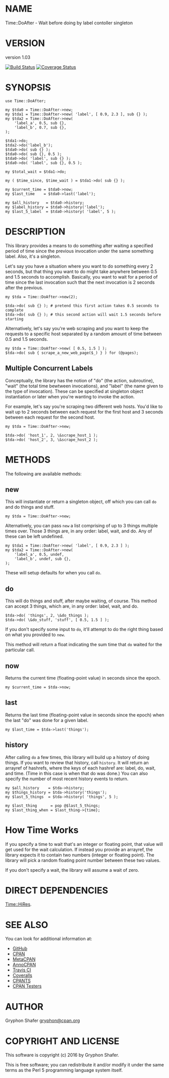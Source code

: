 # NAME

Time::DoAfter - Wait before doing by label contoller singleton

# VERSION

version 1.03

[![Build Status](https://travis-ci.org/gryphonshafer/Time-DoAfter.svg)](https://travis-ci.org/gryphonshafer/Time-DoAfter)
[![Coverage Status](https://coveralls.io/repos/gryphonshafer/Time-DoAfter/badge.png)](https://coveralls.io/r/gryphonshafer/Time-DoAfter)

# SYNOPSIS

    use Time::DoAfter;

    my $tda0 = Time::DoAfter->new;
    my $tda1 = Time::DoAfter->new( 'label', [ 0.9, 2.3 ], sub {} );
    my $tda2 = Time::DoAfter->new(
        'label_a', 0.5, sub {},
        'label_b', 0.7, sub {},
    );

    $tda1->do;
    $tda2->do('label_b');
    $tda0->do( sub {} );
    $tda0->do( sub {}, 0.5 );
    $tda0->do( 'label', sub {} );
    $tda0->do( 'label', sub {}, 0.5 );

    my $total_wait = $tda1->do;

    my ( $time_since, $time_wait ) = $tda1->do( sub {} );

    my $current_time = $tda0->now;
    my $last_time    = $tda0->last('label');

    my $all_history   = $tda0->history;
    my $label_history = $tda0->history('label');
    my $last_5_label  = $tda0->history( 'label', 5 );

# DESCRIPTION

This library provides a means to do something after waiting a specified period
of time since the previous invocation under the same something label. Also,
it's a singleton.

Let's say you have a situation where you want to do something every 2 seconds,
but that thing you want to do might take anywhere between 0.5 and 1.5 seconds
to accomplish. Basically, you want to wait for a period of time since the last
invocation such that the next invocation is 2 seconds after the previous.

    my $tda = Time::DoAfter->new(2);

    $tda->do( sub {} ); # pretend this first action takes 0.5 seconds to complete
    $tda->do( sub {} ); # this second action will wait 1.5 seconds before starting

Alternatively, let's say you're web scraping and you want to keep the requests
to a specific host separated by a random amount of time between 0.5 and 1.5
seconds.

    my $tda = Time::DoAfter->new( [ 0.5, 1.5 ] );
    $tda->do( sub { scrape_a_new_web_page($_) } ) for (@pages);

## Multiple Concurrent Labels

Conceptually, the library has the notion of "do" (the action, subroutine), "wait"
(the total time bewtween invocations), and "label" (the name given to the type
of invocation). These can be specified at singleton object instantiation or
later when you're wanting to invoke the action.

For example, let's say you're scraping two different web hosts. You'd like to
wait up to 2 seconds between each request for the first host and 3 seconds
between each request for the second host.

    my $tda = Time::DoAfter->new;

    $tda->do( 'host_1', 2, \&scrape_host_1 );
    $tda->do( 'host_2', 3, \&scrape_host_2 );

# METHODS

The following are available methods:

## new

This will instantiate or return a singleton object, off which you can call
`do` and do things and stuff.

    my $tda = Time::DoAfter->new;

Alternatively, you can pass `new` a list comprising of up to 3 things multiple
times over. Those 3 things are, in any order: label, wait, and do. Any of these
can be left undefined.

    my $tda1 = Time::DoAfter->new( 'label', [ 0.9, 2.3 ] );
    my $tda2 = Time::DoAfter->new(
        'label_a', 0.5, undef,
        'label_b', undef, sub {},
    );

These will setup defaults for when you call `do`.

## do

This will do things and stuff, after maybe waiting, of course. This method
can accept 3 things, which are, in any order: label, wait, and do.

    $tda->do( 'things', 2, \&do_things );
    $tda->do( \&do_stuff, 'stuff', [ 0.5, 1.5 ] );

If you don't specify some input to `do`, it'll attempt to do the right thing
based on what you provided to `new`.

This method will return a float indicating the sum time that `do` waited for
the particular call.

## now

Returns the current time (floating-point value) in seconds since the epoch.

    my $current_time = $tda->now;

## last

Returns the last time (floating-point value in seconds since the epoch) when
the last "do" was done for a given label.

    my $last_time = $tda->last('things');

## history

After calling `do` a few times, this library will build up a history of doing
things. If you want to review that history, call `history`. It will return
an arrayref of hashrefs, where the keys of each hashref are:
label, do, wait, and time. (Time in this case is when that do was done.)
You can also specify the number of most recent history events to return.

    my $all_history    = $tda->history;
    my $things_history = $tda->history('things');
    my $last_5_things  = $tda->history( 'things', 5 );

    my $last_thing      = pop @$last_5_things;
    my $last_thing_when = $last_thing->{time};

# How Time Works

If you specify a time to wait that's an integer or floating point, that value
will get used for the wait calculation. If instead you provide an arrayref,
the library expects it to contain two numbers (integer or floating point).
The library will pick a random floating point number between these two values.

If you don't specify a wait, the library will assume a wait of zero.

# DIRECT DEPENDENCIES

[Time::HiRes](https://metacpan.org/pod/Time::HiRes).

# SEE ALSO

You can look for additional information at:

- [GitHub](https://github.com/gryphonshafer/Time-DoAfter)
- [CPAN](http://search.cpan.org/dist/Time-DoAfter)
- [MetaCPAN](https://metacpan.org/pod/Time::DoAfter)
- [AnnoCPAN](http://annocpan.org/dist/Time-DoAfter)
- [Travis CI](https://travis-ci.org/gryphonshafer/Time-DoAfter)
- [Coveralls](https://coveralls.io/r/gryphonshafer/Time-DoAfter)
- [CPANTS](http://cpants.cpanauthors.org/dist/Time-DoAfter)
- [CPAN Testers](http://www.cpantesters.org/distro/T/Time-DoAfter.html)

# AUTHOR

Gryphon Shafer <gryphon@cpan.org>

# COPYRIGHT AND LICENSE

This software is copyright (c) 2016 by Gryphon Shafer.

This is free software; you can redistribute it and/or modify it under
the same terms as the Perl 5 programming language system itself.
